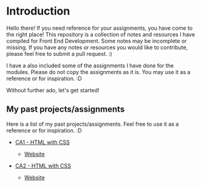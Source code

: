# Introduction

Hello there! If you need reference for your assignments, you have come to the right place! This repository is a collection of notes and resources I have compiled for Front End Development. Some notes may be incomplete or missing. If you have any notes or resources you would like to contribute, please feel free to submit a pull request. :)

I have a also included some of the assignments I have done for the modules. Please do not copy the assignments as it is. You may use it as a reference or for inspiration. :D

Without further ado, let's get started!

## My past projects/assignments

Here is a list of my past projects/assignments. Feel free to use it as a reference or for inspiration. :D

- [CA1 - HTML with CSS](https://github.com/StepSisStuck/CA2-FED-SP-Y1)
   - [Website](https://stepsisstuck.github.io/CA1-FED-SP-Y1/)

- [CA2 - HTML with CSS](https://github.com/StepSisStuck/CA2-FED-SP-Y1)
    - [Website](https://stepsisstuck.github.io/CA2-FED-SP-Y1/)




